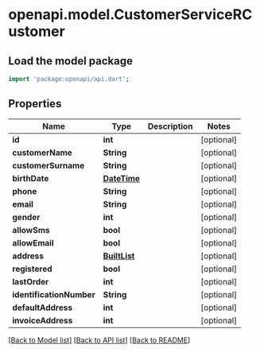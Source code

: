 # openapi.model.CustomerServiceRCustomer

## Load the model package
```dart
import 'package:openapi/api.dart';
```

## Properties
Name | Type | Description | Notes
------------ | ------------- | ------------- | -------------
**id** | **int** |  | [optional] 
**customerName** | **String** |  | [optional] 
**customerSurname** | **String** |  | [optional] 
**birthDate** | [**DateTime**](DateTime.md) |  | [optional] 
**phone** | **String** |  | [optional] 
**email** | **String** |  | [optional] 
**gender** | **int** |  | [optional] 
**allowSms** | **bool** |  | [optional] 
**allowEmail** | **bool** |  | [optional] 
**address** | [**BuiltList<CustomerServiceRAddress>**](CustomerServiceRAddress.md) |  | [optional] 
**registered** | **bool** |  | [optional] 
**lastOrder** | **int** |  | [optional] 
**identificationNumber** | **String** |  | [optional] 
**defaultAddress** | **int** |  | [optional] 
**invoiceAddress** | **int** |  | [optional] 

[[Back to Model list]](../README.md#documentation-for-models) [[Back to API list]](../README.md#documentation-for-api-endpoints) [[Back to README]](../README.md)


